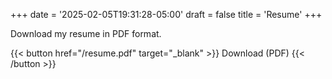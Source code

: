 +++
date = '2025-02-05T19:31:28-05:00'
draft = false
title = 'Resume'
+++

Download my resume in PDF format.

{{< button href="/resume.pdf" target="_blank" >}}
Download (PDF)
{{< /button >}}